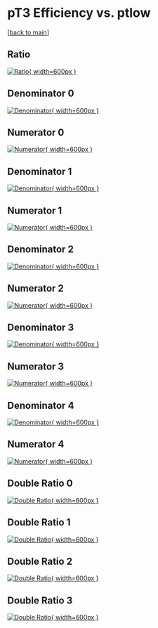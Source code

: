 # pT3 Efficiency vs. ptlow

[[back to main](./)]



## Ratio

[![Ratio](../mtv/var/pT3_xtr_13_-1_eff_ptlow.png){ width=600px }](../mtv/var/pT3_xtr_13_-1_eff_ptlow.pdf)

## Denominator 0

[![Denominator](../mtv/den/pT3_xtr_13_-1_eff_ptlow_den0.png){ width=600px }](../mtv/den/pT3_xtr_13_-1_eff_ptlow_den0.pdf)

## Numerator 0

[![Numerator](../mtv/num/pT3_xtr_13_-1_eff_ptlow_num0.png){ width=600px }](../mtv/num/pT3_xtr_13_-1_eff_ptlow_num0.pdf)

## Denominator 1

[![Denominator](../mtv/den/pT3_xtr_13_-1_eff_ptlow_den1.png){ width=600px }](../mtv/den/pT3_xtr_13_-1_eff_ptlow_den1.pdf)

## Numerator 1

[![Numerator](../mtv/num/pT3_xtr_13_-1_eff_ptlow_num1.png){ width=600px }](../mtv/num/pT3_xtr_13_-1_eff_ptlow_num1.pdf)

## Denominator 2

[![Denominator](../mtv/den/pT3_xtr_13_-1_eff_ptlow_den2.png){ width=600px }](../mtv/den/pT3_xtr_13_-1_eff_ptlow_den2.pdf)

## Numerator 2

[![Numerator](../mtv/num/pT3_xtr_13_-1_eff_ptlow_num2.png){ width=600px }](../mtv/num/pT3_xtr_13_-1_eff_ptlow_num2.pdf)

## Denominator 3

[![Denominator](../mtv/den/pT3_xtr_13_-1_eff_ptlow_den3.png){ width=600px }](../mtv/den/pT3_xtr_13_-1_eff_ptlow_den3.pdf)

## Numerator 3

[![Numerator](../mtv/num/pT3_xtr_13_-1_eff_ptlow_num3.png){ width=600px }](../mtv/num/pT3_xtr_13_-1_eff_ptlow_num3.pdf)

## Denominator 4

[![Denominator](../mtv/den/pT3_xtr_13_-1_eff_ptlow_den4.png){ width=600px }](../mtv/den/pT3_xtr_13_-1_eff_ptlow_den4.pdf)

## Numerator 4

[![Numerator](../mtv/num/pT3_xtr_13_-1_eff_ptlow_num4.png){ width=600px }](../mtv/num/pT3_xtr_13_-1_eff_ptlow_num4.pdf)

## Double Ratio 0

[![Double Ratio](../mtv/ratio/pT3_xtr_13_-1_eff_ptlow_ratio0.png){ width=600px }](../mtv/ratio/pT3_xtr_13_-1_eff_ptlow_ratio0.pdf)

## Double Ratio 1

[![Double Ratio](../mtv/ratio/pT3_xtr_13_-1_eff_ptlow_ratio1.png){ width=600px }](../mtv/ratio/pT3_xtr_13_-1_eff_ptlow_ratio1.pdf)

## Double Ratio 2

[![Double Ratio](../mtv/ratio/pT3_xtr_13_-1_eff_ptlow_ratio2.png){ width=600px }](../mtv/ratio/pT3_xtr_13_-1_eff_ptlow_ratio2.pdf)

## Double Ratio 3

[![Double Ratio](../mtv/ratio/pT3_xtr_13_-1_eff_ptlow_ratio3.png){ width=600px }](../mtv/ratio/pT3_xtr_13_-1_eff_ptlow_ratio3.pdf)


